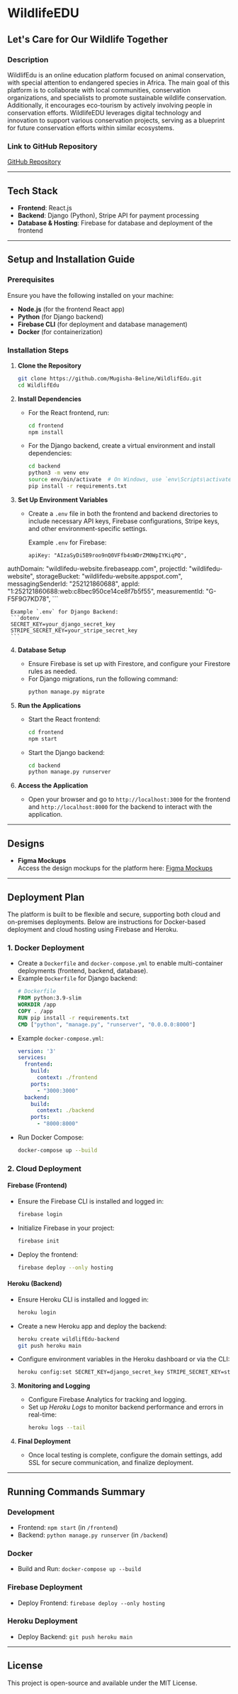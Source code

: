 # WildlifeEDU

## Let's Care for Our Wildlife Together

### Description
WildlifEdu is an online education platform focused on animal conservation, with special attention to endangered species in Africa. The main goal of this platform is to collaborate with local communities, conservation organizations, and specialists to promote sustainable wildlife conservation. Additionally, it encourages eco-tourism by actively involving people in conservation efforts. WildlifeEDU leverages digital technology and innovation to support various conservation projects, serving as a blueprint for future conservation efforts within similar ecosystems.

### Link to GitHub Repository
[GitHub Repository](https://github.com/Mugisha-Beline/WildlifeEDU_Capstone.git)  

---

## Tech Stack
- **Frontend**: React.js
- **Backend**: Django (Python), Stripe API for payment processing
- **Database & Hosting**: Firebase for database and deployment of the frontend

---

## Setup and Installation Guide

### Prerequisites
Ensure you have the following installed on your machine:
- **Node.js** (for the frontend React app)
- **Python** (for Django backend)
- **Firebase CLI** (for deployment and database management)
- **Docker** (for containerization)

### Installation Steps
1. **Clone the Repository**
   ```bash
   git clone https://github.com/Mugisha-Beline/WildlifEdu.git
   cd WildlifEdu
   ```

2. **Install Dependencies**  
   - For the React frontend, run:
     ```bash
     cd frontend
     npm install
     ```
   - For the Django backend, create a virtual environment and install dependencies:
     ```bash
     cd backend
     python3 -m venv env
     source env/bin/activate  # On Windows, use `env\Scripts\activate`
     pip install -r requirements.txt
     ```

3. **Set Up Environment Variables**
   - Create a `.env` file in both the frontend and backend directories to include necessary API keys, Firebase configurations, Stripe keys, and other environment-specific settings.

     Example `.env` for Firebase:
     ```dotenv
     apiKey: "AIzaSyDi5B9roo9nQ0VFfb4sWDrZM0WpIYKiqPQ",
  authDomain: "wildlifedu-website.firebaseapp.com",
  projectId: "wildlifedu-website",
  storageBucket: "wildlifedu-website.appspot.com",
  messagingSenderId: "252121860688",
  appId: "1:252121860688:web:c8bec950ce14ce8f7b5f55",
  measurementId: "G-F5F9G7KD78",
     ```

     Example `.env` for Django Backend:
     ```dotenv
     SECRET_KEY=your_django_secret_key
     STRIPE_SECRET_KEY=your_stripe_secret_key
     ```

4. **Database Setup**
   - Ensure Firebase is set up with Firestore, and configure your Firestore rules as needed.
   - For Django migrations, run the following command:
     ```bash
     python manage.py migrate
     ```

5. **Run the Applications**
   - Start the React frontend:
     ```bash
     cd frontend
     npm start
     ```
   - Start the Django backend:
     ```bash
     cd backend
     python manage.py runserver
     ```

6. **Access the Application**
   - Open your browser and go to `http://localhost:3000` for the frontend and `http://localhost:8000` for the backend to interact with the application.

---

## Designs
- **Figma Mockups**  
  Access the design mockups for the platform here: [Figma Mockups](https://www.figma.com/design/BE9F2PnRlQDYmncrDeQkdR/Capstone-Project-Design?node-id=0-1&t=qyaXhublQVzqeQk3-1)

---

## Deployment Plan
The platform is built to be flexible and secure, supporting both cloud and on-premises deployments. Below are instructions for Docker-based deployment and cloud hosting using Firebase and Heroku.

### 1. Docker Deployment
   - Create a `Dockerfile` and `docker-compose.yml` to enable multi-container deployments (frontend, backend, database).
   - Example `Dockerfile` for Django backend:
     ```dockerfile
     # Dockerfile
     FROM python:3.9-slim
     WORKDIR /app
     COPY . /app
     RUN pip install -r requirements.txt
     CMD ["python", "manage.py", "runserver", "0.0.0.0:8000"]
     ```
   - Example `docker-compose.yml`:
     ```yaml
     version: '3'
     services:
       frontend:
         build:
           context: ./frontend
         ports:
           - "3000:3000"
       backend:
         build:
           context: ./backend
         ports:
           - "8000:8000"
     ```
   - Run Docker Compose:
     ```bash
     docker-compose up --build
     ```

### 2. Cloud Deployment

   #### Firebase (Frontend)
   - Ensure the Firebase CLI is installed and logged in:
     ```bash
     firebase login
     ```
   - Initialize Firebase in your project:
     ```bash
     firebase init
     ```
   - Deploy the frontend:
     ```bash
     firebase deploy --only hosting
     ```

   #### Heroku (Backend)
   - Ensure Heroku CLI is installed and logged in:
     ```bash
     heroku login
     ```
   - Create a new Heroku app and deploy the backend:
     ```bash
     heroku create wildlifEdu-backend
     git push heroku main
     ```
   - Configure environment variables in the Heroku dashboard or via the CLI:
     ```bash
     heroku config:set SECRET_KEY=django_secret_key STRIPE_SECRET_KEY=stripe_secret_key
     ```

3. **Monitoring and Logging**
   - Configure Firebase Analytics for tracking and logging.
   - Set up *Heroku Logs* to monitor backend performance and errors in real-time:
     ```bash
     heroku logs --tail
     ```

4. **Final Deployment**
   - Once local testing is complete, configure the domain settings, add SSL for secure communication, and finalize deployment.

---

## Running Commands Summary
### Development
- Frontend: `npm start` (in `/frontend`)
- Backend: `python manage.py runserver` (in `/backend`)

### Docker
- Build and Run: `docker-compose up --build`
  
### Firebase Deployment
- Deploy Frontend: `firebase deploy --only hosting`

### Heroku Deployment
- Deploy Backend: `git push heroku main`

---

## License
This project is open-source and available under the MIT License.
